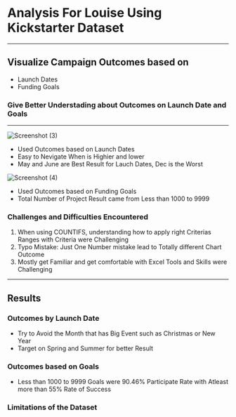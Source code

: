 # Analysis For Louise Using Kickstarter Dataset
---
## Visualize Campaign Outcomes based on
-  Launch Dates
-  Funding Goals
### Give Better Understading about Outcomes on Launch Date and Goals

---
![Screenshot (3)](https://user-images.githubusercontent.com/111443997/186808538-4ca6bd46-ae46-463c-b160-b237cb33d057.png)
- Used Outcomes based on Launch Dates 
- Easy to Nevigate When is Highier and lower
- May and June are Best Result for Lauch Dates, Dec is the Worst


![Screenshot (4)](https://user-images.githubusercontent.com/111443997/186810336-865b2f81-d53b-47ed-8e2f-3f9719da8f87.png)
- Used Outcomes based on Funding Goals
- Total Number of Project Result came from Less than 1000 to 9999

### Challenges and Difficulties Encountered
  1.  When using COUNTIFS, understanding how to apply right Criterias Ranges with Criteria were Challenging
  2.  Typo Mistake: Just One Number mistake lead to Totally different Chart Outcome
  3.  Mostly get Familiar and get comfortable with Excel Tools and Skills were Challenging

---
## Results
  ### Outcomes by Launch Date
  -  Try to Avoid the Month that has Big Event such as Christmas or New Year
  -  Target on Spring and Summer for better Result
  ### Outcomes based on Goals
  -   Less than 1000 to 9999 Goals were 90.46% Participate Rate with Atleast more than 55% Rate of Success
  ### Limitations of the Dataset
  
